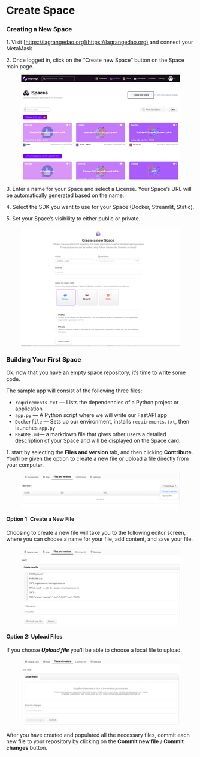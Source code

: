 # Create Space

### Creating a New Space

1\. Visit [https://lagrangedao.org](https://lagrangedao.org) and connect your MetaMask

2\. Once logged in, click on the “Create new Space” button on the Space main page.

<figure><img src="../.gitbook/assets/image (9).png" alt=""><figcaption></figcaption></figure>

3\. Enter a name for your Space and select a License. Your Space’s URL will be automatically generated based on the name.

4\. Select the SDK you want to use for your Space (Docker, Streamlit, Static).

5\. Set your Space’s visibility to either public or private.

<figure><img src="../.gitbook/assets/image (1) (1) (1).png" alt=""><figcaption></figcaption></figure>

### Building Your First Space

Ok, now that you have an empty space repository, it’s time to write some code.&#x20;

The sample app will consist of the following three files:

* `requirements.txt` — Lists the dependencies of a Python project or application
* `app.py` — A Python script where we will write our FastAPI app
* `Dockerfile` — Sets up our environment, installs `requirements.txt`, then launches `app.py`
* `README.md`— a markdown file that gives other users a detailed description of your Space and will be displayed on the Space card.

1\. start by selecting the **Files  and version** tab, and then clicking **Contribute**. You’ll be given the option to create a new file or upload a file directly from your computer.

<figure><img src="../.gitbook/assets/image.png" alt=""><figcaption></figcaption></figure>

#### **Option 1:** Create a New File

Choosing to create a new file will take you to the following editor screen, where you can choose a name for your file, add content, and save your file.

<figure><img src="../.gitbook/assets/image (1).png" alt=""><figcaption></figcaption></figure>

#### **Option 2:**  Upload Files

If you choose _**Upload file**_ you’ll be able to choose a local file to upload.

<figure><img src="../.gitbook/assets/image (6).png" alt=""><figcaption></figcaption></figure>

After you have created and populated all the necessary files, commit each new file to your repository by clicking on the **Commit new file** / **Commit changes** button.

